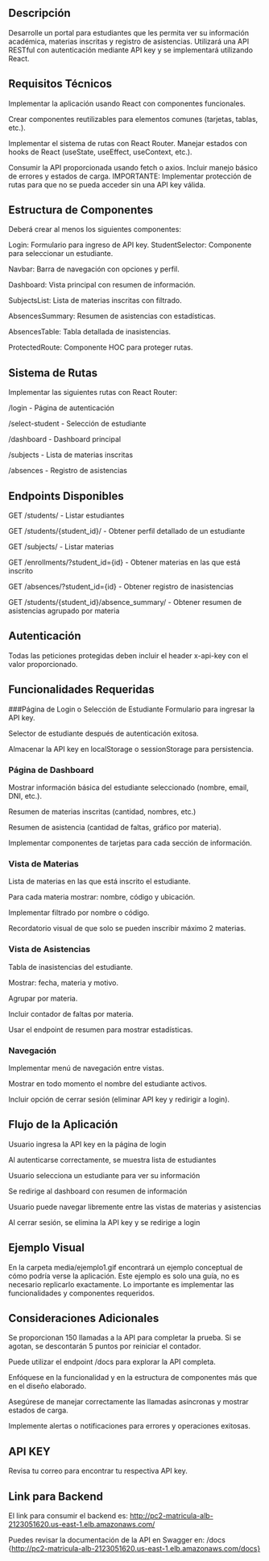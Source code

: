 ## Descripción
Desarrolle un portal para estudiantes que les permita ver su información académica, materias inscritas y registro de asistencias. Utilizará una API RESTful con autenticación mediante API key y se implementará utilizando React.

## Requisitos Técnicos
Implementar la aplicación usando React con componentes funcionales.

Crear componentes reutilizables para elementos comunes (tarjetas, tablas, etc.).

Implementar el sistema de rutas con React Router.
Manejar estados con hooks de React (useState, useEffect, useContext, etc.).

Consumir la API proporcionada usando fetch o axios.
Incluir manejo básico de errores y estados de carga.
IMPORTANTE: Implementar protección de rutas para que no se pueda acceder sin una API key válida.

## Estructura de Componentes
Deberá crear al menos los siguientes componentes:

Login: Formulario para ingreso de API key.
StudentSelector: Componente para seleccionar un estudiante.

Navbar: Barra de navegación con opciones y perfil.

Dashboard: Vista principal con resumen de información.

SubjectsList: Lista de materias inscritas con filtrado.

AbsencesSummary: Resumen de asistencias con estadísticas.

AbsencesTable: Tabla detallada de inasistencias.

ProtectedRoute: Componente HOC para proteger rutas.
 
## Sistema de Rutas
Implementar las siguientes rutas con React Router:

/login - Página de autenticación

/select-student - Selección de estudiante

/dashboard - Dashboard principal

/subjects - Lista de materias inscritas

/absences - Registro de asistencias

## Endpoints Disponibles
GET /students/ - Listar estudiantes

GET /students/{student_id}/ - Obtener perfil detallado de un estudiante

GET /subjects/ - Listar materias

GET /enrollments/?student_id={id} - Obtener materias en las que está inscrito

GET /absences/?student_id={id} - Obtener registro de inasistencias

GET /students/{student_id}/absence_summary/ - Obtener resumen de asistencias agrupado por materia
## Autenticación
Todas las peticiones protegidas deben incluir el header x-api-key con el valor proporcionado.

## Funcionalidades Requeridas
###Página de Login o Selección de Estudiante
Formulario para ingresar la API key.

Selector de estudiante después de autenticación exitosa.

Almacenar la API key en localStorage o sessionStorage para persistencia.

### Página de Dashboard
Mostrar información básica del estudiante seleccionado (nombre, email, DNI, etc.).

Resumen de materias inscritas (cantidad, nombres, etc.)

Resumen de asistencia (cantidad de faltas, gráfico por materia).

Implementar componentes de tarjetas para cada sección de información.
### Vista de Materias
Lista de materias en las que está inscrito el estudiante.

Para cada materia mostrar: nombre, código y ubicación.

Implementar filtrado por nombre o código.

Recordatorio visual de que solo se pueden inscribir máximo 2 materias.

### Vista de Asistencias
Tabla de inasistencias del estudiante.

Mostrar: fecha, materia y motivo.

Agrupar por materia.

Incluir contador de faltas por materia.

Usar el endpoint de resumen para mostrar estadísticas.

### Navegación
Implementar menú de navegación entre vistas.

Mostrar en todo momento el nombre del estudiante activos.

Incluir opción de cerrar sesión (eliminar API key y redirigir a login).

## Flujo de la Aplicación
Usuario ingresa la API key en la página de login

Al autenticarse correctamente, se muestra lista de estudiantes

Usuario selecciona un estudiante para ver su información

Se redirige al dashboard con resumen de información

Usuario puede navegar libremente entre las vistas de materias y asistencias

Al cerrar sesión, se elimina la API key y se redirige a login

## Ejemplo Visual
En la carpeta media/ejemplo1.gif encontrará un ejemplo conceptual de cómo podría verse la aplicación. Este ejemplo es solo una guía, no es necesario replicarlo exactamente. Lo importante es implementar las funcionalidades y componentes requeridos.

## Consideraciones Adicionales
Se proporcionan 150 llamadas a la API para completar la prueba. Si se agotan, se descontarán 5 puntos por reiniciar el contador.

Puede utilizar el endpoint /docs para explorar la API completa.

Enfóquese en la funcionalidad y en la estructura de componentes más que en el diseño elaborado.

Asegúrese de manejar correctamente las llamadas asíncronas y mostrar estados de carga.

Implemente alertas o notificaciones para errores y operaciones exitosas.

## API KEY
Revisa tu correo para encontrar tu respectiva API key.

## Link para Backend
El link para consumir el backend es: http://pc2-matricula-alb-2123051620.us-east-1.elb.amazonaws.com/

Puedes revisar la documentación de la API en Swagger en: /docs {http://pc2-matricula-alb-2123051620.us-east-1.elb.amazonaws.com/docs}